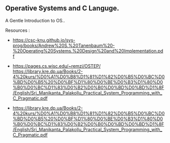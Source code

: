 ## Operative Systems and C Languge.
A Gentle Introduction to OS..

Resources :
- https://csc-knu.github.io/sys-prog/books/Andrew%20S.%20Tanenbaum%20-%20Operating%20Systems.%20Design%20and%20Implementation.pdf


- https://pages.cs.wisc.edu/~remzi/OSTEP/
https://library.kre.dp.ua/Books/2-4%20kurs/%D0%A1%D0%B8%D1%81%D1%82%D0%B5%D0%BC%D0%BD%D0%B5%20%D0%BF%D1%80%D0%BE%D0%B3%D1%80%D0%B0%D0%BC%D1%83%D0%B2%D0%B0%D0%BD%D0%BD%D1%8F/English/Sri_Manikanta_Palakollu_Practical_System_Programming_with_C_Pragmatic.pdf

- https://library.kre.dp.ua/Books/2-4%20kurs/%D0%A1%D0%B8%D1%81%D1%82%D0%B5%D0%BC%D0%BD%D0%B5%20%D0%BF%D1%80%D0%BE%D0%B3%D1%80%D0%B0%D0%BC%D1%83%D0%B2%D0%B0%D0%BD%D0%BD%D1%8F/English/Sri_Manikanta_Palakollu_Practical_System_Programming_with_C_Pragmatic.pdf
  
